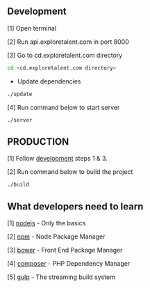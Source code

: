 ## Development ##

[1] Open terminal

[2] Run api.exploretalent.com in port 8000

[3] Go to cd.exploretalent.com directory

```sh
cd <cd.exploretalent.com directory>
```

* Update dependencies

```sh
./update
```

[4] Run command below to start server

```sh
./server
```

## PRODUCTION ##

[1] Follow [development](#development) steps 1 & 3.

[2] Run command below to build the project

```sh
./build
```

## What developers need to learn ##

[1] [nodejs](https://nodejs.org/) - Only the basics

[2] [npm](https://www.npmjs.com/) - Node Package Manager

[3] [bower](http://bower.io/) - Front End Package Manager

[4] [composer](https://getcomposer.org/) - PHP Dependency Manager

[5] [gulp](http://gulpjs.com/) - The streaming build system

